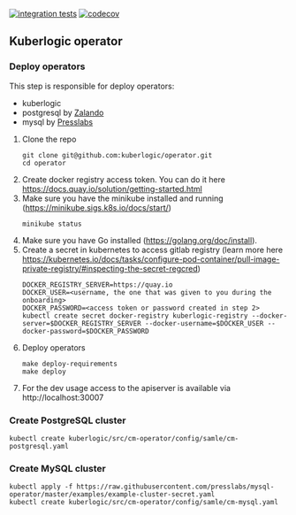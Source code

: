 [![integration tests](https://github.com/kuberlogic/operator/actions/workflows/test.yaml/badge.svg?branch=master)](https://github.com/kuberlogic/operator/actions/workflows/test.yaml)
[![codecov](https://codecov.io/gh/kuberlogic/operator/branch/master/graph/badge.svg?token=VRWDPT0EIC)](https://codecov.io/gh/kuberlogic/operator)

## Kuberlogic operator

### Deploy operators 

This step is responsible for deploy operators:
- kuberlogic
- postgresql by [Zalando](https://github.com/zalando/postgres-operator)
- mysql by [Presslabs](https://github.com/presslabs/mysql-operator)

1. Clone the repo
    ```shell script
    git clone git@github.com:kuberlogic/operator.git
    cd operator
    ```
2. Create docker registry access token. You can do it here https://docs.quay.io/solution/getting-started.html
3. Make sure you have the minikube installed and running (https://minikube.sigs.k8s.io/docs/start/)
    ```shell script
    minikube status
    ```
4. Make sure you have Go installed (https://golang.org/doc/install).
4. Create a secret in kubernetes to access gitlab registry (learn more here https://kubernetes.io/docs/tasks/configure-pod-container/pull-image-private-registry/#inspecting-the-secret-regcred)
    ```shell script
    DOCKER_REGISTRY_SERVER=https://quay.io
    DOCKER_USER=<username, the one that was given to you during the onboarding>
    DOCKER_PASSWORD=<access token or password created in step 2>
    kubectl create secret docker-registry kuberlogic-registry --docker-server=$DOCKER_REGISTRY_SERVER --docker-username=$DOCKER_USER --docker-password=$DOCKER_PASSWORD
    ```
4. Deploy operators
    ```shell script
   make deploy-requirements
   make deploy
    ```
5. For the dev usage access to the apiserver is available via http://localhost:30007

### Create PostgreSQL cluster

```
kubectl create kuberlogic/src/cm-operator/config/samle/cm-postgresql.yaml
```

### Create MySQL cluster

```
kubectl apply -f https://raw.githubusercontent.com/presslabs/mysql-operator/master/examples/example-cluster-secret.yaml
kubectl create kuberlogic/src/cm-operator/config/samle/cm-mysql.yaml
```
